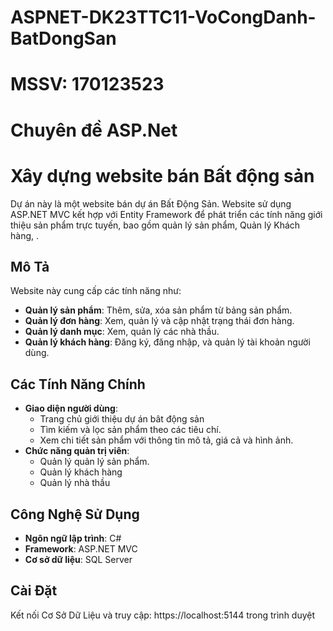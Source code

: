 # ASPNET-DK23TTC11-VoCongDanh-BatDongSan
# MSSV: 170123523
# Chuyên đề ASP.Net
# Xây dựng website bán Bất động sản
Dự án này là một website bán dự án Bất Động Sản. 
Website sử dụng ASP.NET MVC kết hợp với Entity Framework để phát triển các tính năng giới thiệu sản phẩm trực tuyến, bao gồm quản lý sản phẩm, Quản lý Khách hàng, .
## Mô Tả
Website này cung cấp các tính năng như:
- **Quản lý sản phẩm**: Thêm, sửa, xóa sản phẩm từ bảng sản phẩm.
- **Quản lý đơn hàng**: Xem, quản lý và cập nhật trạng thái đơn hàng.
- **Quản lý danh mục**: Xem, quản lý các nhà thầu.
- **Quản lý khách hàng**: Đăng ký, đăng nhập, và quản lý tài khoản người dùng.
## Các Tính Năng Chính
- **Giao diện người dùng**:
  - Trang chủ giới thiệu dự án bât động sản
  - Tìm kiếm và lọc sản phẩm theo các tiêu chí.
  - Xem chi tiết sản phẩm với thông tin mô tả, giá cả và hình ảnh.
- **Chức năng quản trị viên**:
  - Quản lý quản lý sản phẩm.
  - Quản lý khách hàng
  - Quản lý nhà thầu
## Công Nghệ Sử Dụng
- **Ngôn ngữ lập trình**: C#
- **Framework**: ASP.NET MVC
- **Cơ sở dữ liệu**: SQL Server
## Cài Đặt
Kết nối Cơ Sở Dữ Liệu và truy cập:
https://localhost:5144 trong trình duyệt
